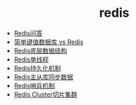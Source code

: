 <h1 align="center">
    redis
</h1>

- [Redis问答](Redis问答.md)
- [简单键值数据库 vs Redis](简单键值数据库vsRedis.md)
- [Redis底层数据结构](Redis底层数据结构.md)
- [Redis单线程](Redis单线程.md)
- [Redis持久化机制](Redis持久化机制.md)
- [Redis主从库同步数据](Redis主从库同步数据.md)
- [Redis哨兵机制](Redis哨兵机制.md)
- [Redis Cluster切片集群](RedisCluster切片集群.md)